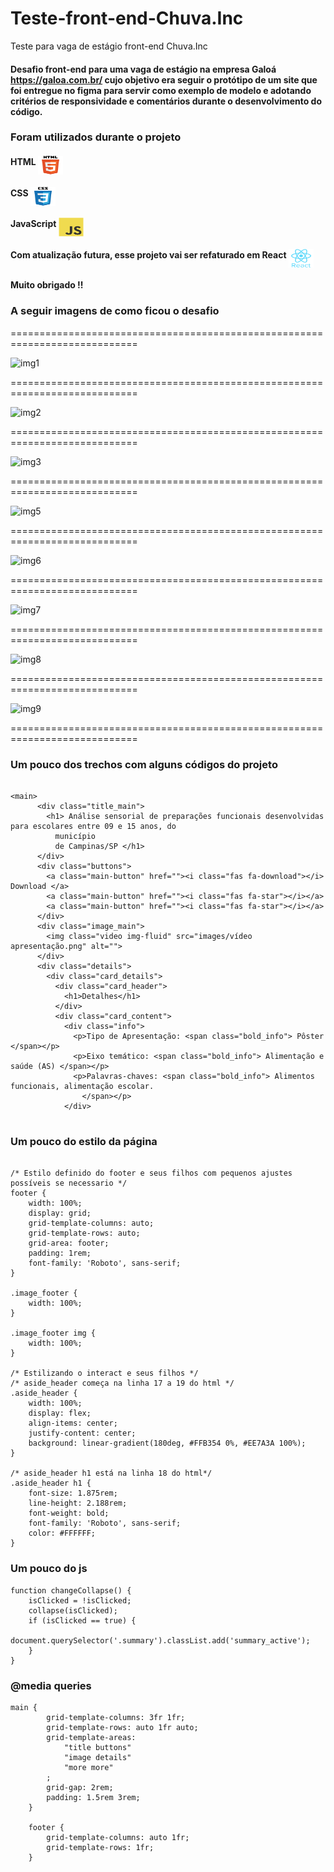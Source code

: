 # Teste-front-end-Chuva.Inc
Teste para vaga de estágio front-end Chuva.Inc

#### Desafio front-end para uma vaga de estágio na empresa Galoá https://galoa.com.br/ cujo objetivo era seguir o protótipo de um site que foi entregue no figma para servir como exemplo de modelo e adotando critérios de responsividade e comentários durante o desenvolvimento do código.

### Foram utilizados durante o projeto

#### HTML  <img src="https://raw.githubusercontent.com/devicons/devicon/master/icons/html5/html5-original-wordmark.svg" alt="HTML5" title="HTML5" style="max-width: 100%;" width="40" height="30" align="middle">
#### CSS  <img src="https://raw.githubusercontent.com/devicons/devicon/master/icons/css3/css3-original-wordmark.svg" alt="CSS3" title="CSS3" style="max-width: 100%;" width="40" height="30" align="middle">
#### JavaScript  <img src="https://raw.githubusercontent.com/devicons/devicon/master/icons/javascript/javascript-original.svg" alt="JavaScript" title="JavaScript" style="max-width: 100%;" width="40" height="30" align="middle">

#### Com atualização futura, esse projeto vai ser refaturado em React  <img src="https://raw.githubusercontent.com/devicons/devicon/master/icons/react/react-original-wordmark.svg" alt="ReactJS" title="ReactJS" style="max-width: 100%;" width="40" height="30" align="middle">

#### Muito obrigado !!


### A seguir imagens de como ficou o desafio

============================================================================

![img1](https://user-images.githubusercontent.com/78483210/136907806-6d5c798e-a81f-46e2-9acc-15409f808a72.png)

============================================================================

![img2](https://user-images.githubusercontent.com/78483210/136908765-96edb1c3-baba-4e8f-bb9c-0fb910c6f181.png)

============================================================================

![img3](https://user-images.githubusercontent.com/78483210/136908963-af9118c0-6f67-4037-9d09-e771831b6c81.png)

============================================================================

![img5](https://user-images.githubusercontent.com/78483210/136908968-f9626ce4-3035-48e8-aea5-187379b5b0ea.png)

============================================================================

![img6](https://user-images.githubusercontent.com/78483210/136908970-d4bffb40-69b5-4221-9599-3b65b4595070.png)

============================================================================

![img7](https://user-images.githubusercontent.com/78483210/136908974-6f55d900-8cfc-4cdb-a183-293b03a41152.png)

============================================================================

![img8](https://user-images.githubusercontent.com/78483210/136908980-c112528d-6e86-45b4-ad35-ad5092405bdd.png)

============================================================================

![img9](https://user-images.githubusercontent.com/78483210/136908984-b486e0d2-adba-43ba-a11a-8d3d90398b43.png)

============================================================================

### Um pouco dos trechos com alguns códigos do projeto

```

<main>
      <div class="title_main">
        <h1> Análise sensorial de preparações funcionais desenvolvidas para escolares entre 09 e 15 anos, do
          município
          de Campinas/SP </h1>
      </div>
      <div class="buttons">
        <a class="main-button" href=""><i class="fas fa-download"></i> Download </a>
        <a class="main-button" href=""><i class="fas fa-star"></i></a>
        <a class="main-button" href=""><i class="fas fa-star"></i></a>
      </div>
      <div class="image_main">
        <img class="video img-fluid" src="images/vídeo apresentação.png" alt="">
      </div>
      <div class="details">
        <div class="card_details">
          <div class="card_header">
            <h1>Detalhes</h1>
          </div>
          <div class="card_content">
            <div class="info">
              <p>Tipo de Apresentação: <span class="bold_info"> Pôster </span></p>
              <p>Eixo temático: <span class="bold_info"> Alimentação e saúde (AS) </span></p>
              <p>Palavras-chaves: <span class="bold_info"> Alimentos funcionais, alimentação escolar.
                </span></p>
            </div>
            
```
### Um pouco do estilo da página 

```

/* Estilo definido do footer e seus filhos com pequenos ajustes possíveis se necessario */
footer {
	width: 100%;
	display: grid;
	grid-template-columns: auto;
	grid-template-rows: auto;
	grid-area: footer;
	padding: 1rem;
	font-family: 'Roboto', sans-serif;
}

.image_footer {
	width: 100%;
}

.image_footer img {
	width: 100%;
}

/* Estilizando o interact e seus filhos */
/* aside_header começa na linha 17 a 19 do html */ 
.aside_header {
	width: 100%;
	display: flex;
	align-items: center;
	justify-content: center;
	background: linear-gradient(180deg, #FFB354 0%, #EE7A3A 100%);
}

/* aside_header h1 está na linha 18 do html*/
.aside_header h1 {
	font-size: 1.875rem;
	line-height: 2.188rem;
	font-weight: bold;
	font-family: 'Roboto', sans-serif;
	color: #FFFFFF;
}

```

### Um pouco do js

```
function changeCollapse() {
	isClicked = !isClicked;
	collapse(isClicked);
	if (isClicked == true) {
		document.querySelector('.summary').classList.add('summary_active');
	}
}

```

### @media queries

```
main {
		grid-template-columns: 3fr 1fr;
		grid-template-rows: auto 1fr auto;
		grid-template-areas:
			"title buttons"
			"image details"
			"more more"
		;
		grid-gap: 2rem;
		padding: 1.5rem 3rem;
	}

	footer {
		grid-template-columns: auto 1fr;
		grid-template-rows: 1fr;
	}

```



